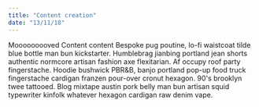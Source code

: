 ```yaml
---
title: "Content creation"
date: "13/11/18"
---
```


Mooooooooved Content content Bespoke pug poutine, lo-fi waistcoat tilde blue bottle man bun kickstarter. Humblebrag jianbing portland jean shorts authentic normcore artisan fashion axe flexitarian. Af occupy roof party fingerstache. Hoodie bushwick PBR&B, banjo portland pop-up food truck fingerstache cardigan franzen pour-over cronut hexagon. 90's brooklyn twee tattooed. Blog mixtape austin pork belly man bun artisan squid typewriter kinfolk whatever hexagon cardigan raw denim vape.
